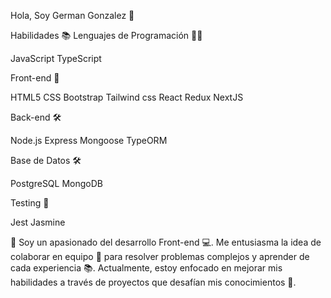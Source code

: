Hola, Soy German Gonzalez 👋

Habilidades 📚 Lenguajes de Programación 👨‍💻

JavaScript
TypeScript

Front-end 🎨

HTML5
CSS
Bootstrap
Tailwind css
React
Redux
NextJS

Back-end 🛠️

Node.js
Express
Mongoose
TypeORM

Base de Datos 🛠️

PostgreSQL
MongoDB

Testing 🧪

Jest
Jasmine

 💬 Soy un apasionado del desarrollo Front-end 💻. Me entusiasma la idea de colaborar en equipo 🤝 para resolver problemas complejos y aprender de cada experiencia 📚. Actualmente, estoy enfocado en mejorar mis habilidades a través de proyectos que desafían mis conocimientos 🚀.
